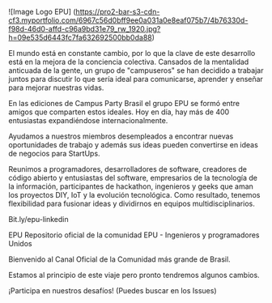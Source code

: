 
![Image Logo EPU] (https://pro2-bar-s3-cdn-cf3.myportfolio.com/6967c56d0bff9ee0a031a0e8eaf075b7/4b76330d-f98d-46d0-affd-c96a9bd31e79_rw_1920.jpg?h=09e535d6443fc7fa632692500bb0da88)

El mundo está en constante cambio, por lo que la clave de este desarrollo está en la mejora de la conciencia colectiva. Cansados de la mentalidad anticuada de la gente, un grupo de "campuseros" se han decidido a trabajar juntos para discutir lo que sería ideal para comunicarse, aprender y enseñar para mejorar nuestras vidas.

En las ediciones de Campus Party Brasil el grupo EPU se formó entre amigos que comparten estos ideales. Hoy en día, hay más de 400 entusiastas  expandiéndose internacionalmente.

Ayudamos a nuestros miembros desempleados a encontrar nuevas oportunidades de trabajo y además sus ideas pueden convertirse en ideas de negocios para StartUps.

Reunimos a programadores, desarrolladores de software, creadores de código abierto y entusiastas del software, empresarios de la tecnología de la información, participantes de hackathon, ingenieros y geeks que aman los proyectos DIY, IoT y la evolución tecnológica. Como resultado, tenemos flexibilidad para fusionar ideas y dividirnos en equipos multidisciplinarios.



Bit.ly/epu-linkedin

EPU
Repositorio oficial de la comunidad EPU - Ingenieros y programadores Unidos

Bienvenido al Canal Oficial de la Comunidad más grande de Brasil.

Estamos al principio de este viaje pero pronto tendremos algunos cambios.

¡Participa en nuestros desafíos! (Puedes buscar en los Issues)